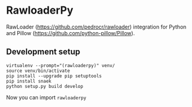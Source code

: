 RawloaderPy
===========
RawLoader (https://github.com/pedrocr/rawloader) integration for Python and
Pillow (https://github.com/python-pillow/Pillow).


Development setup
-----------------
```
virtualenv --prompt="(rawloaderpy)" venv/
source venv/bin/activate
pip install --upgrade pip setuptools
pip install snaek
python setup.py build develop
```

Now you can import `rawloaderpy`
